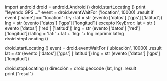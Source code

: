 import android droid = android.Android () droid.startLocating () print "leyendo GPS ..." event = droid.eventWaitFor ('location', 10000) .result if event ['name'] == "location": try : lat = str (evento ['datos'] ['gps'] ['latitud']) lng = str (evento ['datos'] ['gps'] ['longitud']) excepto KeyError: lat = str ( evento ['datos'] ['red'] ['latitud']) lng = str (evento ['datos'] ['red'] ['longitud']) latlng = 'lat:' + lat + 'lng: '+ lng imprimir latlng droid.stopLocating ()  

droid.startLocating () 
event = droid.eventWaitFor ('ubicación', 10000) .result 
lat = str (evento ['datos'] ['gps'] ['latitud']) lng = str (evento ['datos'] ['gps'] ['longitud'])

droid.stopLocating ()
dirección = droid.geocode (lat, lng) .result  
print  ("resul")
 

